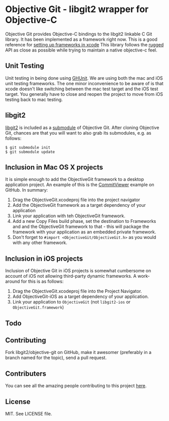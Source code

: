 # Objective Git - libgit2 wrapper for Objective-C
Objective Git provides Objective-C bindings to the libgit2 linkable C Git library.
It has been implemented as a framework right now. This is a good reference for
[setting up frameworks in xcode][setup]
This library follows the [rugged] API as close
as possible while trying to maintain a native objective-c feel.

[setup]: http://atastypixel.com/blog/creating-applications-in-xcode-using-frameworks
[rugged]: https://github.com/libgit2/rugged

## Unit Testing
Unit testing in being done using [GHUnit][ghunit].
We are using both the mac and iOS unit testing frameworks. The one minor
inconvenience to be aware of is that xcode doesn't like switching between
the mac test target and the iOS test target. You generally have to close
and reopen the project to move from iOS testing back to mac testing.

[ghunit]: https://github.com/gabriel/gh-unit

## libgit2
[libgit2] is included as a [submodule] of Objective Git. After cloning Objective Git, 
chances are that you will want to also grab its submodules, e.g. as follows:

    $ git submodule init
    $ git submodule update

[libgit2]: https://github.com/libgit2/libgit2
[submodule]: http://book.git-scm.com/5_submodules.html

## Inclusion in Mac OS X projects

It is simple enough to add the ObjectiveGit framework to a desktop application project. An example of this is the [CommitViewer] example on GitHub. In summary:

1. Drag the ObjectiveGit.xcodeproj file into the project navigator
2. Add the ObjectiveGit framework as a target dependency of your application
3. Link your application with teh ObjectiveGit framework.
4. Add a new Copy Files build phase, set the destination to Frameworks and and the ObjectiveGit framework to that - this will package the framework with your application as an embedded private framework.
5. Don't forget to `#import <ObjectiveGit/ObjectiveGit.h>` as you would with any other framework.


[CommitViewer]: https://github.com/Abizern/CommitViewer

## Inclusion in iOS projects

Inclusion of Objective Git in iOS projects is somewhat cumbersome on account of iOS
not allowing third-party dynamic frameworks. A work-around for this is as follows:

1. Drag the ObjectiveGit.xcodeproj file into the Project Navigator.
2. Add ObjectiveGit-iOS as a target dependency of your application.
3. Link your application to `ObjectiveGit` (not `libgit2-ios` or `ObjectiveGit.framework`)

## Todo

## Contributing
Fork libgit2/objective-git on GitHub, make it awesomer (preferably in a branch named
for the topic), send a pull request.

## Contributers
You can see all the amazing people contributing to this project
[here](https://github.com/libgit2/objective-git/contributors).

## License
MIT. See LICENSE file.

